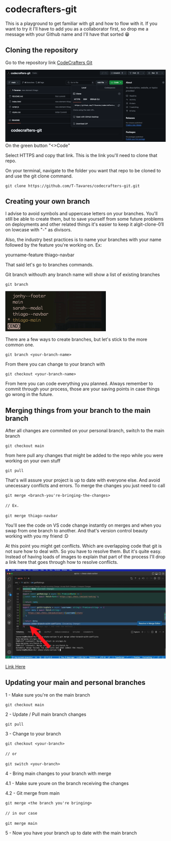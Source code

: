 # codecrafters-git

This is a playground to get familiar with git and how to flow with it. If you want to try it I'll have to add you as a collaborator first, so drop me a message with your Github name and I'll have that sorted 😁

## Cloning the repository

Go to the repository link [CodeCrafters Git](https://github.com/T-Tavares/codecrafters-git/tree/main)

![Git Clone link](/Images/git-clone-01.png)
On the green button "<>Code"

Select HTTPS and copy that link. This is the link you'll need to clone that repo.

On your terminal, navigate to the folder you want that repo to be cloned to and use the git clone command.

    git clone https://github.com/T-Tavares/codecrafters-git.git

## Creating your own branch

I advise to avoid symbols and uppercase letters on your branches. You'll still be able to create them, but to save yourself from some future problems on deployments and other related things it's easier to keep it algit-clone-01l on lowcase with "-" as divisors.

Also, the industry best practices is to name your branches with your name followed by the feature you're working on.
Ex:

yourname-feature
thiago-navbar

That said let's go to branches commands.

Git branch withouth any branch name will show a list of existing branches

    git branch

![git branch output](/Images/git-branch-output.png)

There are a few ways to create branches, but let's stick to the more common one.

    git branch <your-branch-name>

From there you can change to your branch with

    git checkout <your-branch-name>

From here you can code everything you planned. Always remember to commit through your process, those are your saving points in case things go wrong in the future.

## Merging things from your branch to the main branch

After all changes are commited on your personal branch, switch to the main branch

    git checkout main

from here pull any changes that might be added to the repo while you were working on your own stuff

    git pull

That's will assure your project is up to date with everyone else. And avoid unecessary conflicts and errors.
To merge the changes you just need to call

    git merge <branch-you're-bringing-the-changes>

    // Ex.

    git merge thiago-navbar

You'll see the code on VS code change instantly on merges and when you swap from one branch to another. And that's version control beauty working with you my friend :D

At this point you might get conflicts. Which are overlapping code that git is not sure how to deal with. So you have to resolve them. But it's quite easy. Instead of having loads of images to explain that part of the process I'll drop a link here that goes through how to resolve conflicts.

[![merge conflicts](/Images/merge-conflicts.png)](https://www.youtube.com/watch?v=lz5OuKzvadQ)

[Link Here](https://www.youtube.com/watch?v=lz5OuKzvadQ)

## Updating your main and personal branches

1 - Make sure you're on the main branch

    git checkout main

2 - Update / Pull main branch changes

    git pull

3 - Change to your branch

    git checkout <your-branch>

    // or

    git switch <your-branch>

4 - Bring main changes to your branch with merge

4.1 - Make sure youre on the branch receiving the changes

4.2 - Git merge from main

    git merge <the branch you're bringing>

    // in our case

    git merge main

5 - Now you have your branch up to date with the main branch
